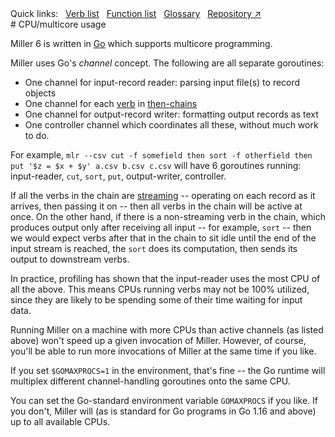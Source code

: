 <!---  PLEASE DO NOT EDIT DIRECTLY. EDIT THE .md.in FILE PLEASE. --->
<div>
<span class="quicklinks">
Quick links:
&nbsp;
<a class="quicklink" href="../reference-verbs/index.html">Verb list</a>
&nbsp;
<a class="quicklink" href="../reference-dsl-builtin-functions/index.html">Function list</a>
&nbsp;
<a class="quicklink" href="../glossary/index.html">Glossary</a>
&nbsp;
<a class="quicklink" href="https://github.com/johnkerl/miller" target="_blank">Repository ↗</a>
</span>
</div>
# CPU/multicore usage

Miller 6 is written in [Go](https://golang.org/) which supports multicore
programming.

Miller uses Go's _channel_ concept. The following are all separate goroutines:

* One channel for input-record reader: parsing input file(s) to record objects
* One channel for each [verb](reference-verbs.md) in [then-chains](reference-main-then-chaining.md)
* One channel for output-record writer: formatting output records as text
* One controller channel which coordinates all these, without much work to do.

For example, `mlr --csv cut -f somefield then sort -f otherfield then put '$z =
$x + $y' a.csv b.csv c.csv` will have 6 goroutines running: input-reader,
`cut`, `sort`, `put`, output-writer, controller.

If all the verbs in the chain are [streaming](streaming-and-memory.md) --
operating on each record as it arrives, then passing it on -- then all verbs in
the chain will be active at once. On the other hand, if there is a
non-streaming verb in the chain, which produces output only after receiving all
input -- for example, `sort` -- then we would expect verbs after that in the
chain to sit idle until the end of the input stream is reached, the `sort` does
its computation, then sends its output to downstream verbs.

In practice, profiling has shown that the input-reader uses the most CPU of all
the above. This means CPUs running verbs may not be 100% utilized, since they
are likely to be spending some of their time waiting for input data.

Running Miller on a machine with more CPUs than active channels (as listed
above) won't speed up a given invocation of Miller. However, of course, you'll
be able to run more invocations of Miller at the same time if you like.

If you set `$GOMAXPROCS=1` in the environment, that's fine -- the Go runtime
will multiplex different channel-handling goroutines onto the same CPU.

You can set the Go-standard environment variable `GOMAXPROCS` if you like. If
you don't, Miller will (as is standard for Go programs in Go 1.16 and above) up
to all available CPUs.
